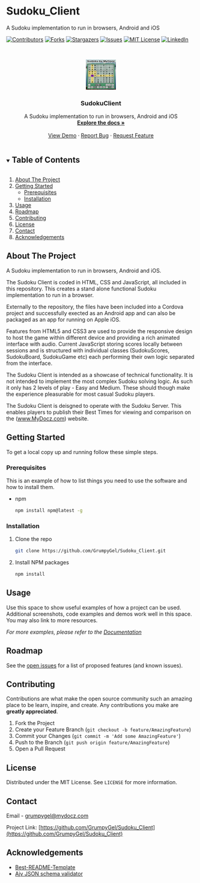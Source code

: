 # Sudoku_Client
A Sudoku implementation to run in browsers, Android and iOS

<!--
*** Thanks for checking out the Best-README-Template. If you have a suggestion
*** that would make this better, please fork the repo and create a pull request
*** or simply open an issue with the tag "enhancement".
*** Thanks again! Now go create something AMAZING! :D
***
***
***
*** To avoid retyping too much info. Do a search and replace for the following:
*** github_username, repo_name, twitter_handle, email, project_title, project_description
-->



<!-- PROJECT SHIELDS -->
<!--
*** I'm using markdown "reference style" links for readability.
*** Reference links are enclosed in brackets [ ] instead of parentheses ( ).
*** See the bottom of this document for the declaration of the reference variables
*** for contributors-url, forks-url, etc. This is an optional, concise syntax you may use.
*** https://www.markdownguide.org/basic-syntax/#reference-style-links
-->
[![Contributors][contributors-shield]][contributors-url]
[![Forks][forks-shield]][forks-url]
[![Stargazers][stars-shield]][stars-url]
[![Issues][issues-shield]][issues-url]
[![MIT License][license-shield]][license-url]
[![LinkedIn][linkedin-shield]][linkedin-url]



<!-- PROJECT LOGO -->
<br />
<p align="center">
  <a href="https://github.com/GrumpyGel/Sudoku_Client">
    <img src="images/SudokuScreen_2.png" alt="Logo" width="80" height="80">
  </a>

  <h3 align="center">SudokuClient</h3>

  <p align="center">
    A Sudoku implementation to run in browsers, Android and iOS
    <br />
    <a href="https://github.com/GrumpyGel/Sudoku_Client"><strong>Explore the docs »</strong></a>
    <br />
    <br />
    <a href="https://github.com/GrumpyGel/Sudoku_Client">View Demo</a>
    ·
    <a href="https://github.com/GrumpyGel/Sudoku_Client/issues">Report Bug</a>
    ·
    <a href="https://github.com/GrumpyGel/Sudoku_Client/issues">Request Feature</a>
  </p>
</p>



<!-- TABLE OF CONTENTS -->
<details open="open">
  <summary><h2 style="display: inline-block">Table of Contents</h2></summary>
  <ol>
    <li>
      <a href="#about-the-project">About The Project</a>
    </li>
    <li>
      <a href="#getting-started">Getting Started</a>
      <ul>
        <li><a href="#prerequisites">Prerequisites</a></li>
        <li><a href="#installation">Installation</a></li>
      </ul>
    </li>
    <li><a href="#usage">Usage</a></li>
    <li><a href="#roadmap">Roadmap</a></li>
    <li><a href="#contributing">Contributing</a></li>
    <li><a href="#license">License</a></li>
    <li><a href="#contact">Contact</a></li>
    <li><a href="#acknowledgements">Acknowledgements</a></li>
  </ol>
</details>



<!-- ABOUT THE PROJECT -->
## About The Project

A Sudoku implementation to run in browsers, Android and iOS.

The Sudoku Client is coded in HTML, CSS and JavaScript, all included in this repository.  This creates a stand alone functional Sudoku implementation to run in a browser.

Externally to the repository, the files have been included into a Cordova project and successfully exected as an Android app and can also be packaged as an app for running on Apple iOS.

Features from HTML5 and CSS3 are used to provide the responsive design to host the game within different device and providing a rich animated interface with audio. Current JavaScript storing scores locally between sessions and is structured with individual classes (SudokuScores, SudokuBoard, SudokuGame etc) each performing their own logic separated from the interface.

The Sudoku Client is intended as a showcase of technical functionality.  It is not intended to implement the most complex Sudoku solving logic.  As such it only has 2 levels of play - Easy and Medium.  These should though make the experience pleasurable for most casual Sudoku players.

The Sudoku Client is deisgned to operate with the Sudoku Server.  This enables players to publish their Best Times for viewing and comparison on the (www.MyDocz.com) website.

<!-- GETTING STARTED -->
## Getting Started

To get a local copy up and running follow these simple steps.

### Prerequisites

This is an example of how to list things you need to use the software and how to install them.
* npm
  ```sh
  npm install npm@latest -g
  ```

### Installation

1. Clone the repo
   ```sh
   git clone https://github.com/GrumpyGel/Sudoku_Client.git
   ```
2. Install NPM packages
   ```sh
   npm install
   ```



<!-- USAGE EXAMPLES -->
## Usage

Use this space to show useful examples of how a project can be used. Additional screenshots, code examples and demos work well in this space. You may also link to more resources.

_For more examples, please refer to the [Documentation](https://example.com)_



<!-- ROADMAP -->
## Roadmap

See the [open issues](https://github.com/GrumpyGel/Sudoku_Client/issues) for a list of proposed features (and known issues).



<!-- CONTRIBUTING -->
## Contributing

Contributions are what make the open source community such an amazing place to be learn, inspire, and create. Any contributions you make are **greatly appreciated**.

1. Fork the Project
2. Create your Feature Branch (`git checkout -b feature/AmazingFeature`)
3. Commit your Changes (`git commit -m 'Add some AmazingFeature'`)
4. Push to the Branch (`git push origin feature/AmazingFeature`)
5. Open a Pull Request



<!-- LICENSE -->
## License

Distributed under the MIT License. See `LICENSE` for more information.



<!-- CONTACT -->
## Contact

Email - [grumpygel@mydocz.com](mailto:grumpygel@mydocz.com)

Project Link: [https://github.com/GrumpyGel/Sudoku_Client](https://github.com/GrumpyGel/Sudoku_Client)



<!-- ACKNOWLEDGEMENTS -->
## Acknowledgements

* [Best-README-Template](https://github.com/othneildrew/Best-README-Template)
* [Ajv JSON schema validator](https://ajv.js.org/)






<!-- MARKDOWN LINKS & IMAGES -->
<!-- https://www.markdownguide.org/basic-syntax/#reference-style-links -->
[contributors-shield]: https://img.shields.io/github/contributors/GrumpyGel/Sudoku_Client.svg?style=for-the-badge
[contributors-url]: https://github.com/GrumpyGel/Sudoku_Client/graphs/contributors
[forks-shield]: https://img.shields.io/github/forks/GrumpyGel/Sudoku_Client.svg?style=for-the-badge
[forks-url]: https://github.com/GrumpyGel/Sudoku_Client/network/members
[stars-shield]: https://img.shields.io/github/stars/GrumpyGel/Sudoku_Client.svg?style=for-the-badge
[stars-url]: https://github.com/GrumpyGel/Sudoku_Client/stargazers
[issues-shield]: https://img.shields.io/github/issues/GrumpyGel/Sudoku_Client.svg?style=for-the-badge
[issues-url]: https://github.com/GrumpyGel/Sudoku_Client/issues
[license-shield]: https://img.shields.io/github/license/GrumpyGel/Sudoku_Client.svg?style=for-the-badge
[license-url]: https://github.com/GrumpyGel/Sudoku_Client/blob/master/LICENSE.txt
[linkedin-shield]: https://img.shields.io/badge/-LinkedIn-black.svg?style=for-the-badge&logo=linkedin&colorB=555
[linkedin-url]: https://linkedin.com/in/gerald-moull-41b5265
